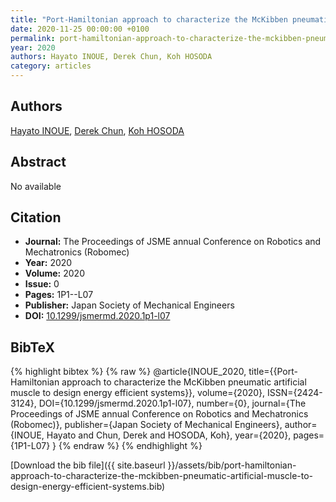 ```yaml
---
title: "Port-Hamiltonian approach to characterize the McKibben pneumatic artificial muscle to design energy efficient systems"
date: 2020-11-25 00:00:00 +0100
permalink: port-hamiltonian-approach-to-characterize-the-mckibben-pneumatic-artificial-muscle-to-design-energy-efficient-systems
year: 2020
authors: Hayato INOUE, Derek Chun, Koh HOSODA
category: articles
---
```

 
## Authors
[Hayato INOUE](authors/hayato-inoue), [Derek Chun](authors/derek-chun), [Koh HOSODA](authors/koh-hosoda)
 
## Abstract
No  available
 
## Citation
- **Journal:** The Proceedings of JSME annual Conference on Robotics and Mechatronics (Robomec)
- **Year:** 2020
- **Volume:** 2020
- **Issue:** 0
- **Pages:** 1P1--L07
- **Publisher:** Japan Society of Mechanical Engineers
- **DOI:** [10.1299/jsmermd.2020.1p1-l07](https://doi.org/10.1299/jsmermd.2020.1p1-l07)
 
## BibTeX
{% highlight bibtex %}
{% raw %}
@article{INOUE_2020,
  title={{Port-Hamiltonian approach to characterize the McKibben pneumatic artificial muscle to design energy efficient systems}},
  volume={2020},
  ISSN={2424-3124},
  DOI={10.1299/jsmermd.2020.1p1-l07},
  number={0},
  journal={The Proceedings of JSME annual Conference on Robotics and Mechatronics (Robomec)},
  publisher={Japan Society of Mechanical Engineers},
  author={INOUE, Hayato and Chun, Derek and HOSODA, Koh},
  year={2020},
  pages={1P1-L07}
}
{% endraw %}
{% endhighlight %}
 
[Download the bib file]({{ site.baseurl }}/assets/bib/port-hamiltonian-approach-to-characterize-the-mckibben-pneumatic-artificial-muscle-to-design-energy-efficient-systems.bib)
 
